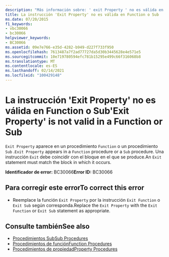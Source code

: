 ```yaml
---
description: "Más información sobre: ' exit Property ' no es válida en una función o sub"
title: La instrucción 'Exit Property' no es válida en Function o Sub
ms.date: 07/20/2015
f1_keywords:
- vbc30066
- bc30066
helpviewer_keywords:
- BC30066
ms.assetid: 09e7e766-e35d-4282-b949-d227f733f950
ms.openlocfilehash: 7613487a7f2ad77727da5d30b3445628e4e571e5
ms.sourcegitcommit: 10e719780594efc781b15295e499c66f316068b8
ms.translationtype: MT
ms.contentlocale: es-ES
ms.lasthandoff: 02/14/2021
ms.locfileid: "100429148"
---
```

# <a name="exit-property-is-not-valid-in-a-function-or-sub"></a><span data-ttu-id="26174-103">La instrucción 'Exit Property' no es válida en Function o Sub</span><span class="sxs-lookup"><span data-stu-id="26174-103">'Exit Property' is not valid in a Function or Sub</span></span>

<span data-ttu-id="26174-104">`Exit Property` aparece en un procedimiento `Function` o un procedimiento `Sub` .</span><span class="sxs-lookup"><span data-stu-id="26174-104">`Exit Property` appears in a `Function` procedure or a `Sub` procedure.</span></span> <span data-ttu-id="26174-105">Una instrucción `Exit` debe coincidir con el bloque en el que se produce.</span><span class="sxs-lookup"><span data-stu-id="26174-105">An `Exit` statement must match the block in which it occurs.</span></span>  
  
 <span data-ttu-id="26174-106">**Identificador de error:** BC30066</span><span class="sxs-lookup"><span data-stu-id="26174-106">**Error ID:** BC30066</span></span>  
  
## <a name="to-correct-this-error"></a><span data-ttu-id="26174-107">Para corregir este error</span><span class="sxs-lookup"><span data-stu-id="26174-107">To correct this error</span></span>  
  
- <span data-ttu-id="26174-108">Reemplace la función `Exit Property` por la instrucción `Exit Function` o `Exit Sub` según corresponda.</span><span class="sxs-lookup"><span data-stu-id="26174-108">Replace the `Exit Property` with the `Exit Function` or `Exit Sub` statement as appropriate.</span></span>  
  
## <a name="see-also"></a><span data-ttu-id="26174-109">Consulte también</span><span class="sxs-lookup"><span data-stu-id="26174-109">See also</span></span>

- [<span data-ttu-id="26174-110">Procedimientos Sub</span><span class="sxs-lookup"><span data-stu-id="26174-110">Sub Procedures</span></span>](../programming-guide/language-features/procedures/sub-procedures.md)
- [<span data-ttu-id="26174-111">Procedimientos de función</span><span class="sxs-lookup"><span data-stu-id="26174-111">Function Procedures</span></span>](../programming-guide/language-features/procedures/function-procedures.md)
- [<span data-ttu-id="26174-112">Procedimientos de propiedad</span><span class="sxs-lookup"><span data-stu-id="26174-112">Property Procedures</span></span>](../programming-guide/language-features/procedures/property-procedures.md)
